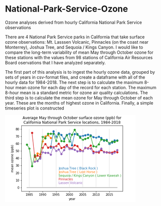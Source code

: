 # National-Park-Service-Ozone
Ozone analyses derived from hourly California National Park Service observations

There are 4 National Park Service parks in California that take surface ozone observations: 
Mt. Lasssen Volcanic, Pinnacles (on the coast near Monterrey), Joshua Tree, and Sequoia / Kings Canyon. 
I would like to compare the long-term variability of mean May through October ozone for these stations
with the values from 98 stations of California Air Resources Board oservations that I have analyzed separately.

The first part of this analysis is to ingest the hourly ozone data, grouped by sets of years in csv-format files,
and create a dataframe with all of the hourly data for 1984-2018.  The next step is to calculate the maximum 8-hour
mean ozone for each day of the record for each station.  The maximum 8-hour mean is a standard metric for ozone air
quality calculations.  The third step is to calculate the mean ozone for May through October of each year.
These are the months of highest ozone in California.  Finally, a simple timeseries plot is constructed 

![alt text](https://github.com/ToddMitchellGH/National-Park-Service-Ozone/blob/master/ozonecamaythroughoctober.png)
